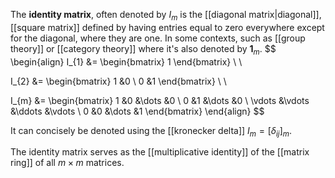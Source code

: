 
The **identity matrix**, often denoted by $I_{m}$ is the [[diagonal matrix|diagonal]], [[square matrix]] defined by having entries equal to zero everywhere except for the diagonal, where they are one. In some contexts, such as [[group theory]] or [[category theory]] where it's also denoted by $\mathbf{1}_{m}$.
$$
\begin{align}
I_{1} &= \begin{bmatrix}
1
\end{bmatrix} \\ \\

I_{2} &= \begin{bmatrix}
1 &0 \\
0 &1
\end{bmatrix} \\ \\

I_{m} &=
\begin{bmatrix}
1 &0 &\dots &0 \\
0 &1 &\dots &0 \\
\vdots &\vdots &\ddots &\vdots  \\
0 &0 &\dots &1
\end{bmatrix}
\end{align}
$$

It can concisely be denoted using the [[kronecker delta]]  $I_{m} = [\delta_{ij}]_{m}$.

The identity matrix serves as the [[multiplicative identity]] of the [[matrix ring]] of all $m \times m$ matrices.